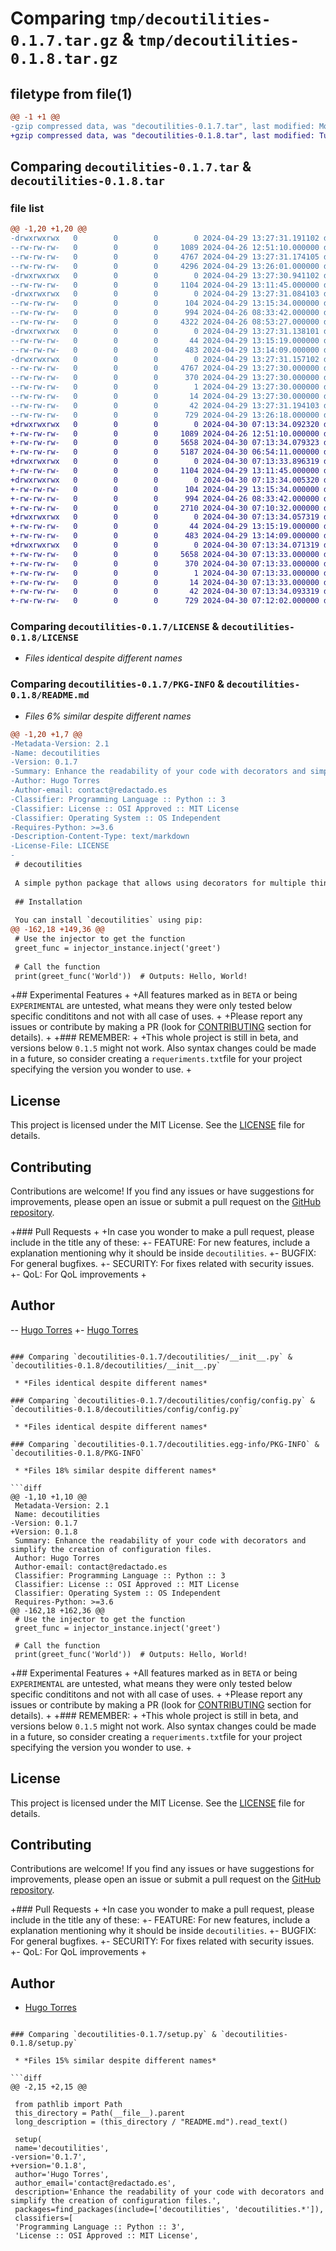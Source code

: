 # Comparing `tmp/decoutilities-0.1.7.tar.gz` & `tmp/decoutilities-0.1.8.tar.gz`

## filetype from file(1)

```diff
@@ -1 +1 @@
-gzip compressed data, was "decoutilities-0.1.7.tar", last modified: Mon Apr 29 13:27:31 2024, max compression
+gzip compressed data, was "decoutilities-0.1.8.tar", last modified: Tue Apr 30 07:13:34 2024, max compression
```

## Comparing `decoutilities-0.1.7.tar` & `decoutilities-0.1.8.tar`

### file list

```diff
@@ -1,20 +1,20 @@
-drwxrwxrwx   0        0        0        0 2024-04-29 13:27:31.191102 decoutilities-0.1.7/
--rw-rw-rw-   0        0        0     1089 2024-04-26 12:51:10.000000 decoutilities-0.1.7/LICENSE
--rw-rw-rw-   0        0        0     4767 2024-04-29 13:27:31.174105 decoutilities-0.1.7/PKG-INFO
--rw-rw-rw-   0        0        0     4296 2024-04-29 13:26:01.000000 decoutilities-0.1.7/README.md
-drwxrwxrwx   0        0        0        0 2024-04-29 13:27:30.941102 decoutilities-0.1.7/decoutilities/
--rw-rw-rw-   0        0        0     1104 2024-04-29 13:11:45.000000 decoutilities-0.1.7/decoutilities/__init__.py
-drwxrwxrwx   0        0        0        0 2024-04-29 13:27:31.084103 decoutilities-0.1.7/decoutilities/config/
--rw-rw-rw-   0        0        0      104 2024-04-29 13:15:34.000000 decoutilities-0.1.7/decoutilities/config/__init__.py
--rw-rw-rw-   0        0        0      994 2024-04-26 08:33:42.000000 decoutilities-0.1.7/decoutilities/config/config.py
--rw-rw-rw-   0        0        0     4322 2024-04-26 08:53:27.000000 decoutilities-0.1.7/decoutilities/config/configContainer.py
-drwxrwxrwx   0        0        0        0 2024-04-29 13:27:31.138101 decoutilities-0.1.7/decoutilities/inject/
--rw-rw-rw-   0        0        0       44 2024-04-29 13:15:19.000000 decoutilities-0.1.7/decoutilities/inject/__init__.py
--rw-rw-rw-   0        0        0      483 2024-04-29 13:14:09.000000 decoutilities-0.1.7/decoutilities/inject/injector.py
-drwxrwxrwx   0        0        0        0 2024-04-29 13:27:31.157102 decoutilities-0.1.7/decoutilities.egg-info/
--rw-rw-rw-   0        0        0     4767 2024-04-29 13:27:30.000000 decoutilities-0.1.7/decoutilities.egg-info/PKG-INFO
--rw-rw-rw-   0        0        0      370 2024-04-29 13:27:30.000000 decoutilities-0.1.7/decoutilities.egg-info/SOURCES.txt
--rw-rw-rw-   0        0        0        1 2024-04-29 13:27:30.000000 decoutilities-0.1.7/decoutilities.egg-info/dependency_links.txt
--rw-rw-rw-   0        0        0       14 2024-04-29 13:27:30.000000 decoutilities-0.1.7/decoutilities.egg-info/top_level.txt
--rw-rw-rw-   0        0        0       42 2024-04-29 13:27:31.194103 decoutilities-0.1.7/setup.cfg
--rw-rw-rw-   0        0        0      729 2024-04-29 13:26:18.000000 decoutilities-0.1.7/setup.py
+drwxrwxrwx   0        0        0        0 2024-04-30 07:13:34.092320 decoutilities-0.1.8/
+-rw-rw-rw-   0        0        0     1089 2024-04-26 12:51:10.000000 decoutilities-0.1.8/LICENSE
+-rw-rw-rw-   0        0        0     5658 2024-04-30 07:13:34.079323 decoutilities-0.1.8/PKG-INFO
+-rw-rw-rw-   0        0        0     5187 2024-04-30 06:54:11.000000 decoutilities-0.1.8/README.md
+drwxrwxrwx   0        0        0        0 2024-04-30 07:13:33.896319 decoutilities-0.1.8/decoutilities/
+-rw-rw-rw-   0        0        0     1104 2024-04-29 13:11:45.000000 decoutilities-0.1.8/decoutilities/__init__.py
+drwxrwxrwx   0        0        0        0 2024-04-30 07:13:34.005320 decoutilities-0.1.8/decoutilities/config/
+-rw-rw-rw-   0        0        0      104 2024-04-29 13:15:34.000000 decoutilities-0.1.8/decoutilities/config/__init__.py
+-rw-rw-rw-   0        0        0      994 2024-04-26 08:33:42.000000 decoutilities-0.1.8/decoutilities/config/config.py
+-rw-rw-rw-   0        0        0     2710 2024-04-30 07:10:32.000000 decoutilities-0.1.8/decoutilities/config/configContainer.py
+drwxrwxrwx   0        0        0        0 2024-04-30 07:13:34.057319 decoutilities-0.1.8/decoutilities/inject/
+-rw-rw-rw-   0        0        0       44 2024-04-29 13:15:19.000000 decoutilities-0.1.8/decoutilities/inject/__init__.py
+-rw-rw-rw-   0        0        0      483 2024-04-29 13:14:09.000000 decoutilities-0.1.8/decoutilities/inject/injector.py
+drwxrwxrwx   0        0        0        0 2024-04-30 07:13:34.071319 decoutilities-0.1.8/decoutilities.egg-info/
+-rw-rw-rw-   0        0        0     5658 2024-04-30 07:13:33.000000 decoutilities-0.1.8/decoutilities.egg-info/PKG-INFO
+-rw-rw-rw-   0        0        0      370 2024-04-30 07:13:33.000000 decoutilities-0.1.8/decoutilities.egg-info/SOURCES.txt
+-rw-rw-rw-   0        0        0        1 2024-04-30 07:13:33.000000 decoutilities-0.1.8/decoutilities.egg-info/dependency_links.txt
+-rw-rw-rw-   0        0        0       14 2024-04-30 07:13:33.000000 decoutilities-0.1.8/decoutilities.egg-info/top_level.txt
+-rw-rw-rw-   0        0        0       42 2024-04-30 07:13:34.093319 decoutilities-0.1.8/setup.cfg
+-rw-rw-rw-   0        0        0      729 2024-04-30 07:12:02.000000 decoutilities-0.1.8/setup.py
```

### Comparing `decoutilities-0.1.7/LICENSE` & `decoutilities-0.1.8/LICENSE`

 * *Files identical despite different names*

### Comparing `decoutilities-0.1.7/PKG-INFO` & `decoutilities-0.1.8/README.md`

 * *Files 6% similar despite different names*

```diff
@@ -1,20 +1,7 @@
-Metadata-Version: 2.1
-Name: decoutilities
-Version: 0.1.7
-Summary: Enhance the readability of your code with decorators and simplify the creation of configuration files.
-Author: Hugo Torres
-Author-email: contact@redactado.es
-Classifier: Programming Language :: Python :: 3
-Classifier: License :: OSI Approved :: MIT License
-Classifier: Operating System :: OS Independent
-Requires-Python: >=3.6
-Description-Content-Type: text/markdown
-License-File: LICENSE
-
 # decoutilities
 
 A simple python package that allows using decorators for multiple things like easily setting up singleton or config files.
 
 ## Installation
 
 You can install `decoutilities` using pip:
@@ -162,18 +149,36 @@
 # Use the injector to get the function
 greet_func = injector_instance.inject('greet')
 
 # Call the function
 print(greet_func('World'))  # Outputs: Hello, World!
 ```
 
+## Experimental Features
+
+All features marked as in `BETA` or being `EXPERIMENTAL` are untested, what means they were only tested below specific condititons and not with all case of uses.
+
+Please report any issues or contribute by making a PR (look for [CONTRIBUTING](CONTRIBUTING) section for details).
+
+### REMEMBER:
+
+This whole project is still in beta, and versions below `0.1.5` might not work. Also syntax changes could be made in a future, so consider creating a `requeriments.txt`file for your project specifying the version you wonder to use.
+
 ## License
 
 This project is licensed under the MIT License. See the [LICENSE](LICENSE) file for details.
 
 ## Contributing
 
 Contributions are welcome! If you find any issues or have suggestions for improvements, please open an issue or submit a pull request on the [GitHub repository](https://github.com/Reddishye/decoutilities).
 
+### Pull Requests
+
+In case you wonder to make a pull request, please include in the title any of these:
+- FEATURE: For new features, include a explanation mentioning why it should be inside `decoutilities`.
+- BUGFIX: For general bugfixes.
+- SECURITY: For fixes related with security issues.
+- QoL: For QoL improvements
+
 ## Author
 
-- [Hugo Torres](https://github.com/Reddishye)
+- [Hugo Torres](https://github.com/Reddishye)
```

### Comparing `decoutilities-0.1.7/decoutilities/__init__.py` & `decoutilities-0.1.8/decoutilities/__init__.py`

 * *Files identical despite different names*

### Comparing `decoutilities-0.1.7/decoutilities/config/config.py` & `decoutilities-0.1.8/decoutilities/config/config.py`

 * *Files identical despite different names*

### Comparing `decoutilities-0.1.7/decoutilities.egg-info/PKG-INFO` & `decoutilities-0.1.8/PKG-INFO`

 * *Files 18% similar despite different names*

```diff
@@ -1,10 +1,10 @@
 Metadata-Version: 2.1
 Name: decoutilities
-Version: 0.1.7
+Version: 0.1.8
 Summary: Enhance the readability of your code with decorators and simplify the creation of configuration files.
 Author: Hugo Torres
 Author-email: contact@redactado.es
 Classifier: Programming Language :: Python :: 3
 Classifier: License :: OSI Approved :: MIT License
 Classifier: Operating System :: OS Independent
 Requires-Python: >=3.6
@@ -162,18 +162,36 @@
 # Use the injector to get the function
 greet_func = injector_instance.inject('greet')
 
 # Call the function
 print(greet_func('World'))  # Outputs: Hello, World!
 ```
 
+## Experimental Features
+
+All features marked as in `BETA` or being `EXPERIMENTAL` are untested, what means they were only tested below specific condititons and not with all case of uses.
+
+Please report any issues or contribute by making a PR (look for [CONTRIBUTING](CONTRIBUTING) section for details).
+
+### REMEMBER:
+
+This whole project is still in beta, and versions below `0.1.5` might not work. Also syntax changes could be made in a future, so consider creating a `requeriments.txt`file for your project specifying the version you wonder to use.
+
 ## License
 
 This project is licensed under the MIT License. See the [LICENSE](LICENSE) file for details.
 
 ## Contributing
 
 Contributions are welcome! If you find any issues or have suggestions for improvements, please open an issue or submit a pull request on the [GitHub repository](https://github.com/Reddishye/decoutilities).
 
+### Pull Requests
+
+In case you wonder to make a pull request, please include in the title any of these:
+- FEATURE: For new features, include a explanation mentioning why it should be inside `decoutilities`.
+- BUGFIX: For general bugfixes.
+- SECURITY: For fixes related with security issues.
+- QoL: For QoL improvements
+
 ## Author
 
 - [Hugo Torres](https://github.com/Reddishye)
```

### Comparing `decoutilities-0.1.7/setup.py` & `decoutilities-0.1.8/setup.py`

 * *Files 15% similar despite different names*

```diff
@@ -2,15 +2,15 @@
 
 from pathlib import Path
 this_directory = Path(__file__).parent
 long_description = (this_directory / "README.md").read_text()
 
 setup(
 name='decoutilities',
-version='0.1.7',
+version='0.1.8',
 author='Hugo Torres',
 author_email='contact@redactado.es',
 description='Enhance the readability of your code with decorators and simplify the creation of configuration files.',
 packages=find_packages(include=['decoutilities', 'decoutilities.*']),
 classifiers=[
 'Programming Language :: Python :: 3',
 'License :: OSI Approved :: MIT License',
```

